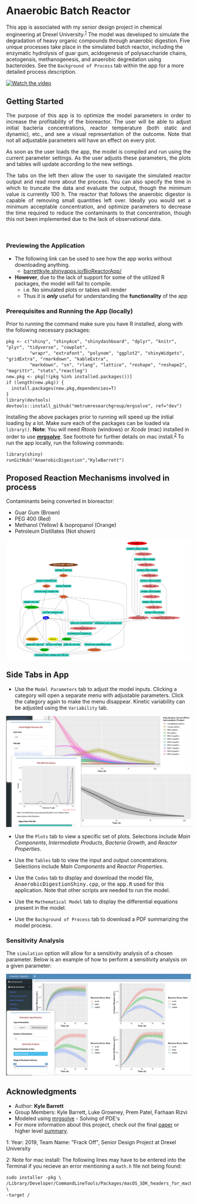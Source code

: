 # Anaerobic Batch Reactor

This app is associated with my senior design project in chemical engineering at Drexel University.<sup>[1](#myfootnote1)</sup> 
The model was developed to simulate the degradation of heavy organic compounds through anaerobic digestion. Five unique processes take place in the simulated batch reactor, including the enzymatic hydrolysis of guar gum, acidogenesis of polysaccharide chains, acetogensis, methanogenesis, and anaerobic degredation using bacteroides. See the `Background of Process` tab within the app for a more detailed process description.

[![Watch the video](https://github.com/KyleBarrett/AnaerobicDigestion/blob/master/www/Screen%20Shot%202019-06-30%20at%204.24.49%20PM.png)](https://www.youtube.com/watch?v=Z9XZ7gUKEIQ&t=1s)

## Getting Started
<p align="justify">
The purpose of this app is to optimize the model parameters in order to increase the profitability of the bioreactor. The user will be able to adjust initial bacteria concentrations, reactor temperature (both static and dynamic), etc., and see a visual representation of the outcome. Note that not all adjustable parameters will have an effect on every plot.
</p><p align="justify">
As soon as the user loads the app, the model is compiled and run using the current parameter settings. As the user adjusts these parameters, the plots and tables will update according to the new settings.
</p><p align="justify">
The tabs on the left then allow the user to navigate the simulated reactor output and read more about the process. You can also specify the time in which to truncate the data and evaluate the output, though the minimum value is currently 100 h. The reactor that follows the anaerobic digestor is capable of removing small quantities left over. Ideally you would set a minimum acceptable concentration, and optimize parameters to decrease the time required to reduce the contaminants to that concentration, though this not been implemented due to the lack of observational data.
</p>
<br>

### Previewing the Application

* The following link can be used to see how the app works without downloading anything.
  * [barrettkyle.shinyapps.io/BioReactorApp/](https://barrettkyle.shinyapps.io/BioReactorApp/)
* **However**, due to the lack of support for some of the utilized R packages, the model will fail to compile.
  * i.e. No simulated plots or tables will render
  * Thus it is ***only*** useful for understanding the **functionality** of the app


### Prerequisites and Running the App (locally)

Prior to running the command make sure you have R installed, along with the following necessary packages:
```
pkg <- c("shiny", "shinyAce", "shinydashboard", "dplyr", "knitr", "plyr", "tidyverse", "cowplot",
         "wrapr", "extrafont", "polynom", "ggplot2", "shinyWidgets", "gridExtra", "rmarkdown", "kableExtra",
         "markdown", "sn", "rlang", "lattice", "reshape", "reshape2", "magrittr", "stats","reactlog")
new.pkg <- pkg[!(pkg %in% installed.packages())]
if (length(new.pkg)) {
  install.packages(new.pkg,dependencies=T)
}
library(devtools)
devtools::install_github("metrumresearchgroup/mrgsolve", ref="dev")
```
Installing the above packages prior to running will speed up the initial loading by a lot. Make sure each of the packages can be loaded via `library()`. **Note**: You will need *Rtools* (windows) or *Xcode* (mac) installed in order to use ***[mrgsolve](https://github.com/metrumresearchgroup/mrgsolve)***. See footnote for further details on mac install.<sup>[2](#myfootnote2)
</sup> To run the app locally, run the following commands:
```
library(shiny)
runGitHub("AnaerobicDigestion","KyleBarrett")
```

## Proposed Reaction Mechanisms involved in process

Contaminants being converted in bioreactor:
- Guar Gum (Brown)
- PEG 400 (Red)
- Methanol (Yellow) & Isopropanol (Orange)
- Petroleum Distillates (Not shown)


![CMT Model](www/compartmentalModel.png)

## Side Tabs in App

  * Use the `Model Parameters` tab to adjust the model inputs. Clicking a category will open a separate menu with adjustable parameters. Click the category again to make the menu disappear. Kinetic variability can be adjusted using the `Variability` tab.
  
![Screenshot](Screenshot_modelParam.png)


  * Use the `Plots` tab to view a specific set of plots. Selections include *Main Components*,  *Intermediate Products*,  *Bacteria Growth*, and *Reactor Properties*.

  * Use the `Tables` tab to view the input and output concentrations. Selections include *Main Components*  and *Reactor Properties*.
 
  * Use the `Codes` tab to display and download the model file, <tt>AnaerobicDigestionShiny.cpp</tt>, or the <tt>app.R</tt> used for this application. Note that other scripts are needed to run the model.

  * Use the `Mathematical Model` tab  to display the differential equations present in the model.
  
  * Use the `Background of Process` tab to download a PDF summarizing the model process.

### Sensitivity Analysis

The `simulation` option will allow for a sensitivity analysis of a chosen parameter. Below is an example of how to perform a sensitivity analysis on a given parameter:

![Screenshot](Screenshot_Sensitivity.png)

  

## Acknowledgments

* Author: **Kyle Barrett**
* Group Members: Kyle Barrett, Luke Growney, Prem Patel, Farhaan Rizvi
* Modeled using [mrgsolve](https://github.com/metrumresearchgroup/mrgsolve) - Solving of PDE's 
* For more information about this project, check out the final [paper](https://www.researchgate.net/publication/334129447_Final_Paper) or higher level [summary](https://www.researchgate.net/publication/334129517_Final_Presentation).

<a name="myfootnote1">1</a>:
    Year: 2019, Team Name: "Frack Off", Senior Design Project at Drexel University
    
<a name="myfootnote2">2</a>:
    Note for mac install: The following lines may have to be entered into the Terminal if you recieve an error mentioning a `math.h` file not being found:
    
    sudo installer -pkg \
    /Library/Developer/CommandLineTools/Packages/macOS_SDK_headers_for_macOS_10.14.pkg \
    -target /
